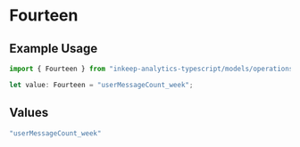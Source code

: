 # Fourteen

## Example Usage

```typescript
import { Fourteen } from "inkeep-analytics-typescript/models/operations";

let value: Fourteen = "userMessageCount_week";
```

## Values

```typescript
"userMessageCount_week"
```